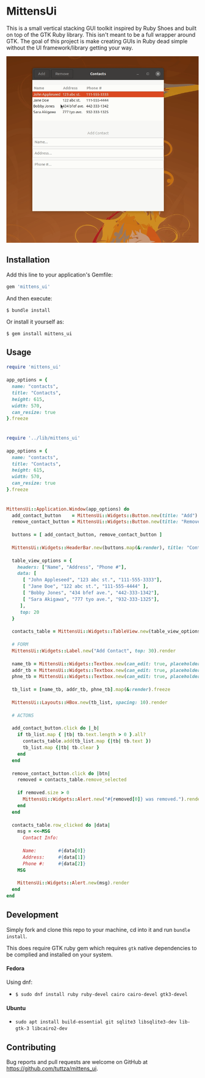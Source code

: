 # MittensUi

This is a small vertical stacking GUI toolkit inspired by Ruby Shoes and built on top of the GTK Ruby library. This isn't meant to be a full wrapper 
around GTK. The goal of this project is make creating GUIs in Ruby dead simple 
without the UI framework/library getting your way.

![alt_text](https://github.com/tuttza/mittens_ui/blob/51e84d7c50282e3f2c856aa9e65fe3ed28b117ff/lib/mittens_ui/assets/mittens_ui_preview.gif "MittensUi Preview")

## Installation

Add this line to your application's Gemfile:

```ruby
gem 'mittens_ui'
```

And then execute:

    $ bundle install

Or install it yourself as:

    $ gem install mittens_ui

## Usage

```ruby
require 'mittens_ui'

app_options = {
  name: "contacts",
  title: "Contacts",
  height: 615,
  width: 570,
  can_resize: true
}.freeze


require '../lib/mittens_ui'

app_options = {
  name: "contacts",
  title: "Contacts",
  height: 615,
  width: 570,
  can_resize: true
}.freeze


MittensUi::Application.Window(app_options) do
  add_contact_button    = MittensUi::Widgets::Button.new(title: "Add")
  remove_contact_button = MittensUi::Widgets::Button.new(title: "Remove")

  buttons = [ add_contact_button, remove_contact_button ]

  MittensUi::Widgets::HeaderBar.new(buttons.map(&:render), title: "Contacts", position: :left).render

  table_view_options = {
    headers: ["Name", "Address", "Phone #"],
    data: [ 
      [ "John Appleseed", "123 abc st.", "111-555-3333"],
      [ "Jane Doe", "122 abc st.", "111-555-4444" ],
      [ "Bobby Jones", "434 bfef ave.", "442-333-1342"],
      [ "Sara Akigawa", "777 tyo ave.", "932-333-1325"],
     ],
     top: 20
  }
  
  contacts_table = MittensUi::Widgets::TableView.new(table_view_options).render

  # FORM
  MittensUi::Widgets::Label.new("Add Contact", top: 30).render

  name_tb = MittensUi::Widgets::Textbox.new(can_edit: true, placeholder: "Name...")
  addr_tb = MittensUi::Widgets::Textbox.new(can_edit: true, placeholder: "Address...")
  phne_tb = MittensUi::Widgets::Textbox.new(can_edit: true, placeholder: "Phone #...")

  tb_list = [name_tb, addr_tb, phne_tb].map(&:render).freeze

  MittensUi::Layouts::HBox.new(tb_list, spacing: 10).render

  # ACTONS

  add_contact_button.click do |_b| 
    if tb_list.map { |tb| tb.text.length > 0 }.all?
      contacts_table.add(tb_list.map {|tb| tb.text })
      tb_list.map {|tb| tb.clear }
    end
  end

  remove_contact_button.click do |btn| 
    removed = contacts_table.remove_selected 

    if removed.size > 0
      MittensUi::Widgets::Alert.new("#{removed[0]} was removed.").render
    end
  end

  contacts_table.row_clicked do |data|
    msg = <<~MSG
      Contact Info:

      Name:        #{data[0]}
      Address:     #{data[1]}
      Phone #:     #{data[2]}
    MSG

    MittensUi::Widgets::Alert.new(msg).render
  end
end

```

## Development

Simply fork and clone this repo to your machine, cd into it and run `bundle install`.

This does require GTK ruby gem which requires `gtk` native dependencies to be complied and installed on your system.

#### Fedora
Using dnf:
* `$ sudo dnf install ruby ruby-devel cairo cairo-devel gtk3-devel`

#### Ubuntu
* `sudo apt install build-essential git sqlite3 libsqlite3-dev lib-gtk-3 libcairo2-dev`

## Contributing

Bug reports and pull requests are welcome on GitHub at https://github.com/tuttza/mittens_ui.
